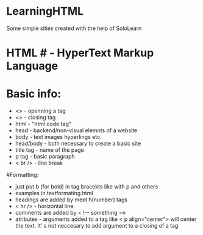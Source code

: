 # LearningHTML
Some simple sities created with the help of SoloLearn
# HTML # - HyperText Markup Language

# Basic info:
* <> - openning a tag
* <> - closing tag
* html - "html code tag"
* head - backend/non-visual elemnts of a website
* body - text images hyperlings etc.
* head/body - both necessary to create a basic site
* title tag - name of the page
* p tag - basic paragraph
* < br /> - line break

#Formatting:
* just put b (for bold) in tag bracekts like with p and others
* examples in textformating.html
* headings are added by mext h(number) tags
* < hr /> - horizontal line
* comments are added by < !-- something -->
* atributes - arguments added to a tag like < p  align="center"> will center the text.
It' s not neccesary to add argument to a closing of a tag


